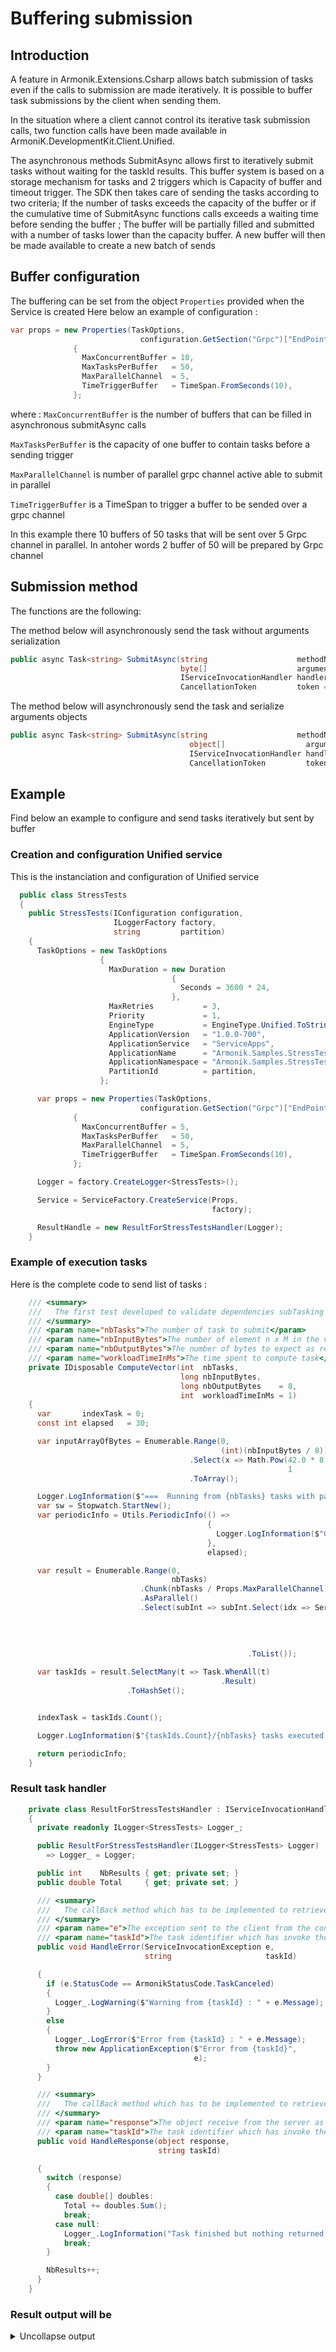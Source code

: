 # Buffering submission

## Introduction
A feature in Armonik.Extensions.Csharp allows batch submission of tasks even if the calls to submission are made iteratively. It is possible to buffer task submissions by the client when sending them.

In the situation where a client cannot control its iterative task submission calls, two function calls have been made available in ArmoniK.DevelopmentKit.Client.Unified. 

The asynchronous methods SubmitAsync allows first to iteratively submit tasks without waiting for the taskId results. 
This buffer system is based on a storage mechanism for tasks and 2 triggers which is Capacity of buffer and timeout trigger. The SDK then takes care of sending the tasks according to two criteria; If the number of tasks exceeds the capacity of the buffer or if the cumulative time of SubmitAsync functions calls exceeds a waiting time before sending the buffer ; The buffer will be partially filled and submitted with a number of tasks lower than the capacity buffer. A new buffer will then be made available to create a new batch of sends

## Buffer configuration

The buffering can be set from the object `Properties` provided when the Service is created
Here below an example of configuration : 
```csharp
var props = new Properties(TaskOptions,
                             configuration.GetSection("Grpc")["EndPoint"])
              {
                MaxConcurrentBuffer = 10,
                MaxTasksPerBuffer   = 50,
                MaxParallelChannel  = 5,
                TimeTriggerBuffer   = TimeSpan.FromSeconds(10),
              };
```
where :
`MaxConcurrentBuffer` is the number of buffers that can be filled in asynchronous submitAsync calls

`MaxTasksPerBuffer` is the capacity of one buffer to contain tasks before a sending trigger

`MaxParallelChannel` is number of parallel grpc channel active able to submit in parallel

`TimeTriggerBuffer` is a TimeSpan to trigger a buffer to be sended over a grpc channel

In this example there 10 buffers of 50 tasks that will be sent over 5 Grpc channel in parallel. In antoher words 2 buffer of 50 will be prepared by Grpc channel

## Submission method
The functions are the following:

The method below will asynchronously send the task without arguments serialization
```csharp
public async Task<string> SubmitAsync(string                    methodName,
                                      byte[]                    argument,
                                      IServiceInvocationHandler handler,
                                      CancellationToken         token = default)
```


The method below will asynchronously send the task and serialize arguments objects
```csharp
public async Task<string> SubmitAsync(string                    methodName,
                                        object[]                  argument,
                                        IServiceInvocationHandler handler,
                                        CancellationToken         token = default)
```




## Example
Find below an example to configure and send tasks iteratively but sent by buffer 

### Creation and configuration Unified service

This is the instanciation and configuration of Unified service
```csharp
  public class StressTests
  {
    public StressTests(IConfiguration configuration,
                       ILoggerFactory factory,
                       string         partition)
    {
      TaskOptions = new TaskOptions
                    {
                      MaxDuration = new Duration
                                    {
                                      Seconds = 3600 * 24,
                                    },
                      MaxRetries           = 3,
                      Priority             = 1,
                      EngineType           = EngineType.Unified.ToString(),
                      ApplicationVersion   = "1.0.0-700",
                      ApplicationService   = "ServiceApps",
                      ApplicationName      = "Armonik.Samples.StressTests.Worker",
                      ApplicationNamespace = "Armonik.Samples.StressTests.Worker",
                      PartitionId          = partition,
                    };

      var props = new Properties(TaskOptions,
                             configuration.GetSection("Grpc")["EndPoint"])
              {
                MaxConcurrentBuffer = 5,
                MaxTasksPerBuffer   = 50,
                MaxParallelChannel  = 5,
                TimeTriggerBuffer   = TimeSpan.FromSeconds(10),
              };

      Logger = factory.CreateLogger<StressTests>();

      Service = ServiceFactory.CreateService(Props,
                                             factory);

      ResultHandle = new ResultForStressTestsHandler(Logger);
    }
```
### Example of execution tasks
Here is the complete code to send list of tasks : 

```csharp
    /// <summary>
    ///   The first test developed to validate dependencies subTasking
    /// </summary>
    /// <param name="nbTasks">The number of task to submit</param>
    /// <param name="nbInputBytes">The number of element n x M in the vector</param>
    /// <param name="nbOutputBytes">The number of bytes to expect as result</param>
    /// <param name="workloadTimeInMs">The time spent to compute task</param>
    private IDisposable ComputeVector(int  nbTasks,
                                      long nbInputBytes,
                                      long nbOutputBytes    = 8,
                                      int  workloadTimeInMs = 1)
    {
      var       indexTask = 0;
      const int elapsed   = 30;

      var inputArrayOfBytes = Enumerable.Range(0,
                                               (int)(nbInputBytes / 8))
                                        .Select(x => Math.Pow(42.0 * 8 / nbInputBytes,
                                                              1        / 3.0))
                                        .ToArray();

      Logger.LogInformation($"===  Running from {nbTasks} tasks with payload by task {nbInputBytes / 1024.0} Ko Total : {nbTasks * nbInputBytes / 1024.0} Ko...   ===");
      var sw = Stopwatch.StartNew();
      var periodicInfo = Utils.PeriodicInfo(() =>
                                            {
                                              Logger.LogInformation($"Got {ResultHandle.NbResults} results. All tasks submitted ? {(indexTask == nbTasks).ToString()}");
                                            },
                                            elapsed);

      var result = Enumerable.Range(0,
                                    nbTasks)
                             .Chunk(nbTasks / Props.MaxParallelChannel)
                             .AsParallel()
                             .Select(subInt => subInt.Select(idx => Service.SubmitAsync("ComputeWorkLoad",
                                                                                        Utils.ParamsHelper(inputArrayOfBytes,
                                                                                                           nbOutputBytes,
                                                                                                           workloadTimeInMs),
                                                                                        ResultHandle))
                                                     .ToList());

      var taskIds = result.SelectMany(t => Task.WhenAll(t)
                                               .Result)
                          .ToHashSet();


      indexTask = taskIds.Count();

      Logger.LogInformation($"{taskIds.Count}/{nbTasks} tasks executed in : {sw.ElapsedMilliseconds / 1000.0:0.00} secs with Total bytes {nbTasks * nbInputBytes / 1024.0:0.00} Ko");

      return periodicInfo;
    }

```

### Result task handler 
```csharp
    private class ResultForStressTestsHandler : IServiceInvocationHandler
    {
      private readonly ILogger<StressTests> Logger_;

      public ResultForStressTestsHandler(ILogger<StressTests> Logger)
        => Logger_ = Logger;

      public int    NbResults { get; private set; }
      public double Total     { get; private set; }

      /// <summary>
      ///   The callBack method which has to be implemented to retrieve error or exception
      /// </summary>
      /// <param name="e">The exception sent to the client from the control plane</param>
      /// <param name="taskId">The task identifier which has invoke the error callBack</param>
      public void HandleError(ServiceInvocationException e,
                              string                     taskId)

      {
        if (e.StatusCode == ArmonikStatusCode.TaskCanceled)
        {
          Logger_.LogWarning($"Warning from {taskId} : " + e.Message);
        }
        else
        {
          Logger_.LogError($"Error from {taskId} : " + e.Message);
          throw new ApplicationException($"Error from {taskId}",
                                         e);
        }
      }

      /// <summary>
      ///   The callBack method which has to be implemented to retrieve response from the server
      /// </summary>
      /// <param name="response">The object receive from the server as result the method called by the client</param>
      /// <param name="taskId">The task identifier which has invoke the response callBack</param>
      public void HandleResponse(object response,
                                 string taskId)

      {
        switch (response)
        {
          case double[] doubles:
            Total += doubles.Sum();
            break;
          case null:
            Logger_.LogInformation("Task finished but nothing returned in Result");
            break;
        }

        NbResults++;
      }
    }
```


### Result output will be 

<details><summary>Uncollapse output</summary>
<p>
```log
[10:37:01 INF] ===  Running from 224 tasks with payload by task 3935.3662109375 Ko Total : 881522.03125 Ko...   ===
[10:37:01 INF] Got 0 results. All tasks submitted ? False
[10:37:02 INF] Submitting buffer of 50 task...
[10:37:02 INF] Submitting buffer of 50 task...
[10:37:02 INF] Connecting to armoniK  : https:/xxxxxxxx:5001/ port : 5001
[10:37:02 INF] HTTPS Activated: False
[10:37:02 INF] Created and acquired new channel Grpc.Net.Client.GrpcChannel from pool
[10:37:12 INF] Submitting buffer of 12 task...
[10:37:12 INF] Connecting to armoniK  : https:/xxxxxxxx:5001/ port : 5001
[10:37:12 INF] HTTPS Activated: False
[10:37:12 INF] Created and acquired new channel Grpc.Net.Client.GrpcChannel from pool

...

[10:43:39 INF] Submitting buffer of 50 task...
[10:43:39 INF] Submitting buffer of 50 task...
[10:43:40 INF] Submitting buffer of 12 task...
[10:43:53 INF] Connecting to armoniK  : https:/xxxxxxxx:5001/ port : 5001
[10:43:53 INF] HTTPS Activated: False
[10:43:53 INF] Created and acquired new channel Grpc.Net.Client.GrpcChannel from pool
[10:44:01 INF] Got 0 results. All tasks submitted ? False
[10:44:31 INF] Got 6 results. All tasks submitted ? False
[10:45:01 INF] Got 6 results. All tasks submitted ? False
[10:45:31 INF] Got 12 results. All tasks submitted ? False

...

[10:50:19 INF] 224/224 tasks executed in : 798.28 secs with Total bytes 881522.03 Ko

...

[11:07:31 INF] Got 174 results. All tasks submitted ? True
[11:07:46 INF] Got 224 results. All tasks submitted ? True
[11:07:46 INF] Total result is 9407.98365779803
```
</p>
</details>
